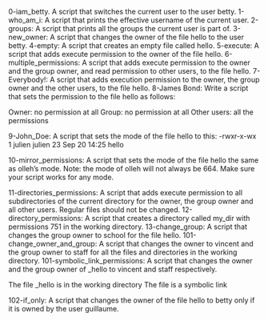 0-iam_betty. A script that switches the current user to the user betty.
1-who_am_i: A script that prints the effective username of the current user.
2-groups: A script that prints all the groups the current user is part of.
3-new_owner: A script that changes the owner of the file hello to the user betty.
4-empty: A script that creates an empty file called hello.
5-execute: A script that adds execute permission to the owner of the file hello.
6-multiple_permissions: A script that adds execute permission to the owner and the group owner, and read permission to other users, to the file hello.
7-Everybody!: A script that adds execution permission to the owner, the group owner and the other users, to the file hello.
8-James Bond: Write a script that sets the permission to the file hello as follows:

Owner: no permission at all
Group: no permission at all
Other users: all the permissions

9-John_Doe: A script that sets the mode of the file hello to this:
-rwxr-x-wx 1 julien julien 23 Sep 20 14:25 hello

10-mirror_permissions: A script that sets the mode of the file hello the same as olleh’s mode.
Note: the mode of olleh will not always be 664. Make sure your script works for any mode.

11-directories_permissions: A script that adds execute permission to all subdirectories of the current directory for the owner, the group owner and all other users. Regular files should not be changed.
12-directory_permissions: A script that creates a directory called my_dir with permissions 751 in the working directory.
13-change_group: A script that changes the group owner to school for the file hello.
101-change_owner_and_group: A script that changes the owner to vincent and the group owner to staff for all the files and directories in the working directory.
101-symbolic_link_permissions: A script that changes the owner and the group owner of _hello to vincent and staff respectively.

The file _hello is in the working directory
The file is a symbolic link

102-if_only: A script that changes the owner of the file hello to betty only if it is owned by the user guillaume.



